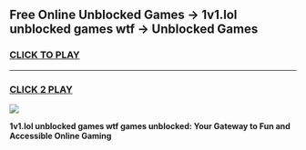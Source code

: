 
## Free Online Unblocked Games → 1v1.lol unblocked games wtf → Unblocked Games
<h3>
<a href="https://premium.freeplayer.one?title=1v1.lol_unblocked_games_wtf&ref=21F">CLICK TO PLAY</a></h3>
<hr>

<h3>
<a href="https://premium.freeplayer.one?title=1v1.lol_unblocked_games_wtf&ref=21F">CLICK 2 PLAY</a>
  
</h3>

<a href="https://premium.freeplayer.one?title=1v1.lol_unblocked_games_wtf&ref=21F/"><img src="https://clearcache.store/games.png"></a>


**1v1.lol unblocked games wtf games unblocked: Your Gateway to Fun and Accessible Online Gaming**
